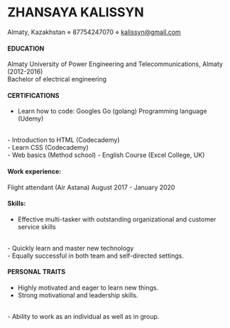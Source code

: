 # ZHANSAYA KALISSYN
Almaty, Kazakhstan  ⋄ 87754247070 ⋄ kalissyn@gmail.com

#### EDUCATION

Almaty University of Power Engineering and Telecommunications, Almaty (2012-2016)
<br>
Bachelor of electrical engineering

#### CERTIFICATIONS

- Learn how to code: Googles Go (golang) Programming language (Udemy)
<br>
- Introduction to HTML (Codecademy) 
<br>
- Learn CSS (Codecademy)
<br>
- Web basics (Method  school)
- English Course (Excel College, UK)

#### Work experience:
Flight attendant (Air Astana)
August 2017 - January 2020

#### Skills:

- Effective multi-tasker with outstanding organizational and customer service skills
<br>
- Quickly learn and master new technology <br>
- Equally successful in both team and self-directed settings.

#### PERSONAL TRAITS

- Highly motivated and eager to learn new things. <br>
- Strong motivational and leadership skills.
<br>
- Ability to work as an individual as well as in group.
 
